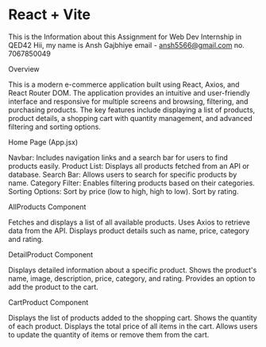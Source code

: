 # React + Vite


This is the Information about this Assignment for Web Dev Internship in QED42 
Hii, my name is Ansh Gajbhiye email - ansh5566@gmail.com no. 7067850049


 Overview

This is a modern e-commerce application built using React, Axios, and React Router DOM. The application provides an intuitive and user-friendly interface and responsive for multiple screens and browsing, filtering, and purchasing products. The key features include displaying a list of products, product details, a shopping cart with quantity management, and advanced filtering and sorting options.

Home Page (App.jsx)

Navbar: Includes navigation links and a search bar for users to find products easily.
Product List: Displays all products fetched from an API or database.
Search Bar: Allows users to search for specific products by name.
Category Filter: Enables filtering products based on their categories.
Sorting Options:
Sort by price (low to high, high to low).
Sort by rating.


AllProducts Component

Fetches and displays a list of all available products.
Uses Axios to retrieve data from the API.
Displays product details such as name, price, category and rating.

DetailProduct Component

Displays detailed information about a specific product.
Shows the product's name, image, description, price, category, and rating.
Provides an option to add the product to the cart.

CartProduct Component

Displays the list of products added to the shopping cart.
Shows the quantity of each product.
Displays the total price of all items in the cart.
Allows users to update the quantity of items or remove them from the cart.
